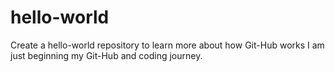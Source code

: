 # hello-world
Create a hello-world repository to learn more about how Git-Hub works
I am just beginning my Git-Hub and coding journey.
